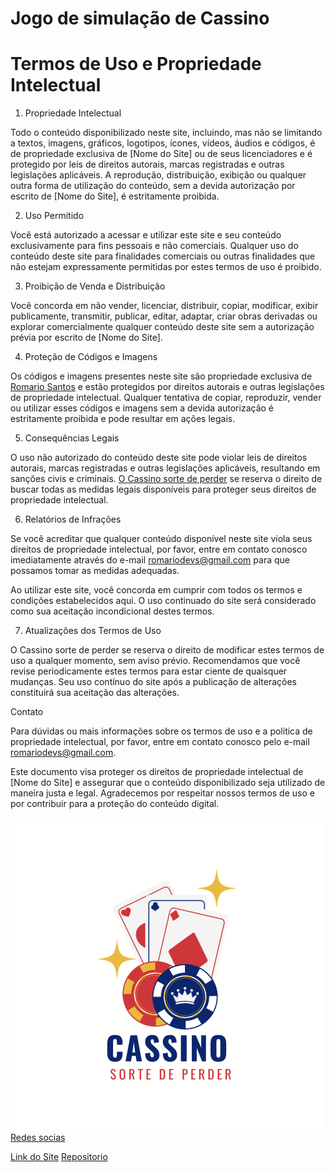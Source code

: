 # Jogo de simulação de Cassino

# Termos de Uso e Propriedade Intelectual

1. Propriedade Intelectual

Todo o conteúdo disponibilizado neste site, incluindo, mas não se limitando a textos, imagens, gráficos, logotipos, ícones, vídeos, áudios e códigos, é de propriedade exclusiva de [Nome do Site] ou de seus licenciadores e é protegido por leis de direitos autorais, marcas registradas e outras legislações aplicáveis. A reprodução, distribuição, exibição ou qualquer outra forma de utilização do conteúdo, sem a devida autorização por escrito de [Nome do Site], é estritamente proibida.

2. Uso Permitido

Você está autorizado a acessar e utilizar este site e seu conteúdo exclusivamente para fins pessoais e não comerciais. Qualquer uso do conteúdo deste site para finalidades comerciais ou outras finalidades que não estejam expressamente permitidas por estes termos de uso é proibido.

3. Proibição de Venda e Distribuição

Você concorda em não vender, licenciar, distribuir, copiar, modificar, exibir publicamente, transmitir, publicar, editar, adaptar, criar obras derivadas ou explorar comercialmente qualquer conteúdo deste site sem a autorização prévia por escrito de [Nome do Site].

4. Proteção de Códigos e Imagens

Os códigos e imagens presentes neste site são propriedade exclusiva de [Romario Santos](https://linktr.ee/euoromario) e estão protegidos por direitos autorais e outras legislações de propriedade intelectual. Qualquer tentativa de copiar, reproduzir, vender ou utilizar esses códigos e imagens sem a devida autorização é estritamente proibida e pode resultar em ações legais.

5. Consequências Legais

O uso não autorizado do conteúdo deste site pode violar leis de direitos autorais, marcas registradas e outras legislações aplicáveis, resultando em sanções civis e criminais. [O Cassino sorte de perder](https://linktr.ee/euoromario) se reserva o direito de buscar todas as medidas legais disponíveis para proteger seus direitos de propriedade intelectual.

6. Relatórios de Infrações

Se você acreditar que qualquer conteúdo disponível neste site viola seus direitos de propriedade intelectual, por favor, entre em contato conosco imediatamente através do e-mail romariodevs@gmail.com para que possamos tomar as medidas adequadas.

Ao utilizar este site, você concorda em cumprir com todos os termos e condições estabelecidos aqui. O uso continuado do site será considerado como sua aceitação incondicional destes termos.

7. Atualizações dos Termos de Uso

O Cassino sorte de perder se reserva o direito de modificar estes termos de uso a qualquer momento, sem aviso prévio. Recomendamos que você revise periodicamente estes termos para estar ciente de quaisquer mudanças. Seu uso contínuo do site após a publicação de alterações constituirá sua aceitação das alterações.

Contato

Para dúvidas ou mais informações sobre os termos de uso e a política de propriedade intelectual, por favor, entre em contato conosco pelo e-mail romariodevs@gmail.com.

Este documento visa proteger os direitos de propriedade intelectual de [Nome do Site] e assegurar que o conteúdo disponibilizado seja utilizado de maneira justa e legal. Agradecemos por respeitar nossos termos de uso e por contribuir para a proteção do conteúdo digital.

![LOGO](/src/assets/images/logoFbra.png)
[Redes socias](https://linktr.ee/euoromario)

[Link do Site](https://romariodevs.github.io/Jogo-Cassino)
[Repositorio](https://github.com/RomarioDevs/Jogo-Cassino)
